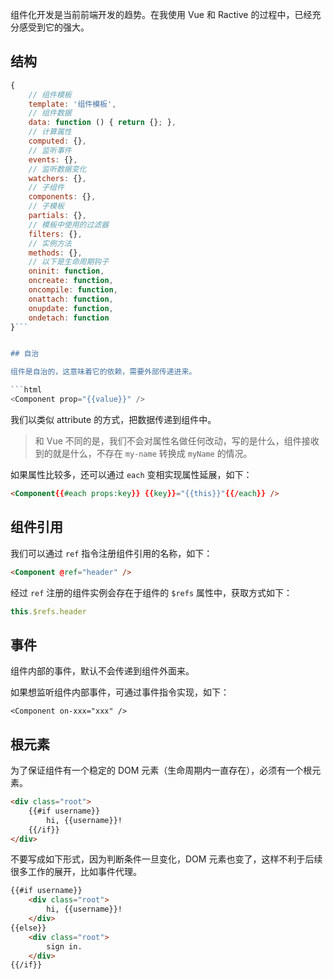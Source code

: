 组件化开发是当前前端开发的趋势。在我使用 Vue 和 Ractive 的过程中，已经充分感受到它的强大。

## 结构

```javascript
{ 
    // 组件模板 
    template: '组件模板', 
    // 组件数据 
    data: function () { return {}; }, 
    // 计算属性 
    computed: {},
    // 监听事件
    events: {},
    // 监听数据变化
    watchers: {}, 
    // 子组件 
    components: {}, 
    // 子模板 
    partials: {}, 
    // 模板中使用的过滤器 
    filters: {}, 
    // 实例方法 
    methods: {},
    // 以下是生命周期钩子
    oninit: function,
    oncreate: function, 
    oncompile: function, 
    onattach: function, 
    onupdate: function,     
    ondetach: function
}```


## 自治

组件是自治的，这意味着它的依赖，需要外部传递进来。

```html
<Component prop="{{value}}" />
```

我们以类似 attribute 的方式，把数据传递到组件中。

> 和 Vue 不同的是，我们不会对属性名做任何改动，写的是什么，组件接收到的就是什么，不存在 `my-name` 转换成 `myName` 的情况。

如果属性比较多，还可以通过 `each` 变相实现属性延展，如下：

```html
<Component{{#each props:key}} {{key}}="{{this}}"{{/each}} />
```

## 组件引用

我们可以通过 `ref` 指令注册组件引用的名称，如下：

```html
<Component @ref="header" />
```

经过 `ref` 注册的组件实例会存在于组件的 `$refs` 属性中，获取方式如下：

```javascript
this.$refs.header
```

## 事件

组件内部的事件，默认不会传递到组件外面来。

如果想监听组件内部事件，可通过事件指令实现，如下：

```
<Component on-xxx="xxx" />
```

## 根元素

为了保证组件有一个稳定的 DOM 元素（生命周期内一直存在），必须有一个根元素。

```html
<div class="root">   
    {{#if username}}        
        hi, {{username}}!
    {{/if}}
</div>
```

不要写成如下形式，因为判断条件一旦变化，DOM 元素也变了，这样不利于后续很多工作的展开，比如事件代理。

```html
{{#if username}}    
    <div class="root">        
        hi, {{username}}!    
    </div>
{{else}}    
    <div class="root">        
        sign in.    
    </div>
{{/if}}
```
